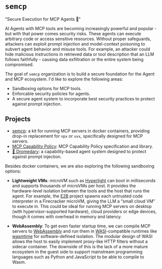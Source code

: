 # `semcp` 

"Secure Execution for MCP Agents 🤖"

AI Agents with MCP tools are becoming increasingly powerful and popular - but with that power comes security risks. These agents can execute arbitrary code or access sensitive resources. Without proper safeguards, attackers can exploit prompt injection and model-context poisoning to subvert agent behavior and misuse tools. For example, an attacker could hide malicious instructions in retrieved data or tool description that an LLM follows faithfully - causing data exfiltration or the entire system being compromised.

The goal of `semcp` organization is to build a secure foundation for the Agent and MCP ecosystem. I'd like to explore the following areas:

- Sandboxing options for MCP tools.
- Enforcable security policies for agents.
- A secure agent system to incorporate best security practices to protect against prompt injection.

## Projects

- [semcp](https://github.com/semcp/semcp): a kit for running MCP servers in docker containers, providing drop-in replacement for `npx` or `uvx`, specifically designed for MCP servers.
- [MCP Capability Policy](https://github.com/semcp/policy-mcp-rs): MCP Capability Policy specification and library.
- [🐪 Dromedary](https://github.com/semcp/dromedary): a capability-based agent system designed to protect against prompt injection.

Besides docker containers, we are also exploring the following sandboxing options:

- **Lightweight VMs**: microVM such as [Hyperlight](https://github.com/hyperlight-dev/hyperlight) can boot in milliseconds and supports thousands of microVMs per host. It provides the hardware-level isolation between the tools and the host that runs the agent. For example, the [E2B](https://github.com/e2b-dev/e2b) project spawns each untrusted code interpreter in a Firecracker microVM, giving the LLM a “small cloud VM” to execute in. This could be ideal for running MCP servers on desktop (with hypervisor-supported hardware), cloud providers or edge devices, though it comes with overhead in memory and latency.

- **WebAssembly**: To get even faster startup time, we can compile MCP servers to [WebAssembly](https://webassembly.org/) and run them in [WASI](https://wasi.dev/)-compatible runtimes like [wasmtime](https://wasmtime.dev/) for software-defined isolation. The modular design of WASI allows the host to easily implement proxy-like HTTP filters without a sidecar container. The  downside of this is the lack of a more mature ecosystem in the guest side to support mainstream programming languages such as Python and JavaScript to be able to compile to Wasm.

